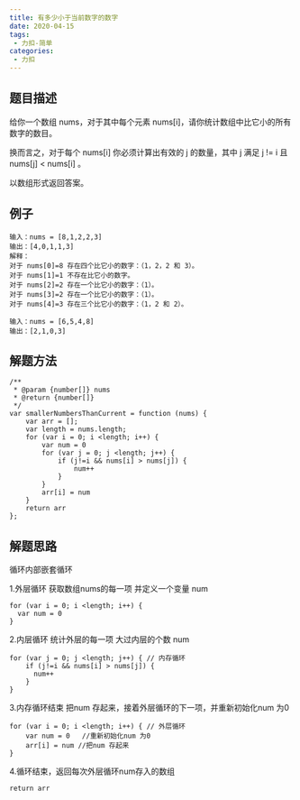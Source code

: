 ```yaml
---
title: 有多少小于当前数字的数字
date: 2020-04-15
tags:
 - 力扣-简单
categories: 
 - 力扣
---
```


## 题目描述
给你一个数组 nums，对于其中每个元素 nums[i]，请你统计数组中比它小的所有数字的数目。

换而言之，对于每个 nums[i] 你必须计算出有效的 j 的数量，其中 j 满足 j != i 且 nums[j] < nums[i] 。

以数组形式返回答案。
## 例子
```
输入：nums = [8,1,2,2,3]
输出：[4,0,1,1,3]
解释： 
对于 nums[0]=8 存在四个比它小的数字：（1，2，2 和 3）。 
对于 nums[1]=1 不存在比它小的数字。
对于 nums[2]=2 存在一个比它小的数字：（1）。 
对于 nums[3]=2 存在一个比它小的数字：（1）。 
对于 nums[4]=3 存在三个比它小的数字：（1，2 和 2）。

```
```
输入：nums = [6,5,4,8]
输出：[2,1,0,3]
```


## 解题方法

```
/**
 * @param {number[]} nums
 * @return {number[]}
 */
var smallerNumbersThanCurrent = function (nums) {
    var arr = [];
    var length = nums.length;
    for (var i = 0; i <length; i++) {
        var num = 0
        for (var j = 0; j <length; j++) {
            if (j!=i && nums[i] > nums[j]) {
                num++
            }
        }
        arr[i] = num
    }
    return arr
};
```
## 解题思路

循环内部嵌套循环

1.外层循环 获取数组nums的每一项 并定义一个变量 num

```
for (var i = 0; i <length; i++) {
  var num = 0
}
```

2.内层循环 统计外层的每一项 大过内层的个数 num

```
for (var j = 0; j <length; j++) { // 内存循环
    if (j!=i && nums[i] > nums[j]) {
      num++
    }
}
```

3.内存循环结束 把num 存起来，接着外层循环的下一项，并重新初始化num 为0

```
for (var i = 0; i <length; i++) { // 外层循环
    var num = 0   //重新初始化num 为0
    arr[i] = num //把num 存起来
}
```

4.循环结束，返回每次外层循环num存入的数组

```
return arr
```